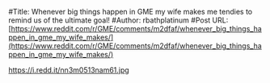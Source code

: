 #Title: Whenever big things happen in GME my wife makes me tendies to remind us of the ultimate goal!
#Author: rbathplatinum
#Post URL: [https://www.reddit.com/r/GME/comments/m2dfaf/whenever_big_things_happen_in_gme_my_wife_makes/](https://www.reddit.com/r/GME/comments/m2dfaf/whenever_big_things_happen_in_gme_my_wife_makes/)


https://i.redd.it/nn3m0513nam61.jpg